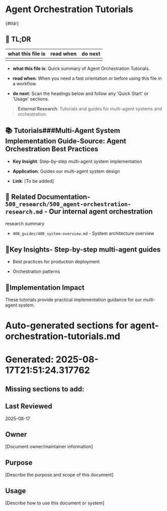 <!-- CONTEXT_REFERENCE: 400_guides/400_context-priority-guide.md -->
<!-- MODULE_REFERENCE: 400_guides/400_deployment-environment-guide.md -->
<!-- MODULE_REFERENCE: 400_guides/400_system-overview.md -->

# Agent Orchestration Tutorials

{#tldr}

## 🔎 TL;DR

| what this file is | read when | do next |
|---|---|---|
|  |  |  |

- **what this file is**: Quick summary of Agent Orchestration Tutorials.

- **read when**: When you need a fast orientation or before using this file in a workflow.

- **do next**: Scan the headings below and follow any 'Quick Start' or 'Usage' sections.

> **External Research**: Tutorials and guides for multi-agent systems and orchestration.

## 📚 **Tutorials**###**Multi-Agent System Implementation Guide**-**Source**: Agent Orchestration Best Practices

- **Key Insight**: Step-by-step multi-agent system implementation

- **Application**: Guides our multi-agent system design

- **Link**: [To be added]

## 🔗 **Related Documentation**- `500_research/500_agent-orchestration-research.md` - Our internal agent orchestration
research summary

- `400_guides/400_system-overview.md` - System architecture overview

## 📖**Key Insights**- Step-by-step multi-agent guides

- Best practices for production deployment

- Orchestration patterns

## 🎯**Implementation Impact**

These tutorials provide practical implementation guidance for our multi-agent system.

<!-- README_AUTOFIX_START -->
# Auto-generated sections for agent-orchestration-tutorials.md
# Generated: 2025-08-17T21:51:24.317762

## Missing sections to add:

## Last Reviewed

2025-08-17

## Owner

[Document owner/maintainer information]

## Purpose

[Describe the purpose and scope of this document]

## Usage

[Describe how to use this document or system]

<!-- README_AUTOFIX_END -->
